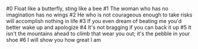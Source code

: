 #0 Float like a butterfly, sting like a bee
#1 The woman who has no imagination has no wings
#2 He who is not courageous enough to take risks will accomplish nothing in life
#3 If you even dream of beating me you'd better wake up and apologize
#4 It's not bragging if you can back it up
#5 It isn't the mountains ahead to climb that wear you out; it's the pebble in your shoe
#6 I will show you how great I am

